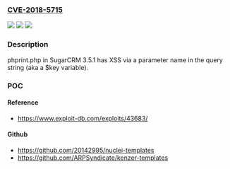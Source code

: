 ### [CVE-2018-5715](https://cve.mitre.org/cgi-bin/cvename.cgi?name=CVE-2018-5715)
![](https://img.shields.io/static/v1?label=Product&message=n%2Fa&color=blue)
![](https://img.shields.io/static/v1?label=Version&message=n%2Fa&color=blue)
![](https://img.shields.io/static/v1?label=Vulnerability&message=n%2Fa&color=brighgreen)

### Description

phprint.php in SugarCRM 3.5.1 has XSS via a parameter name in the query string (aka a $key variable).

### POC

#### Reference
- https://www.exploit-db.com/exploits/43683/

#### Github
- https://github.com/20142995/nuclei-templates
- https://github.com/ARPSyndicate/kenzer-templates

